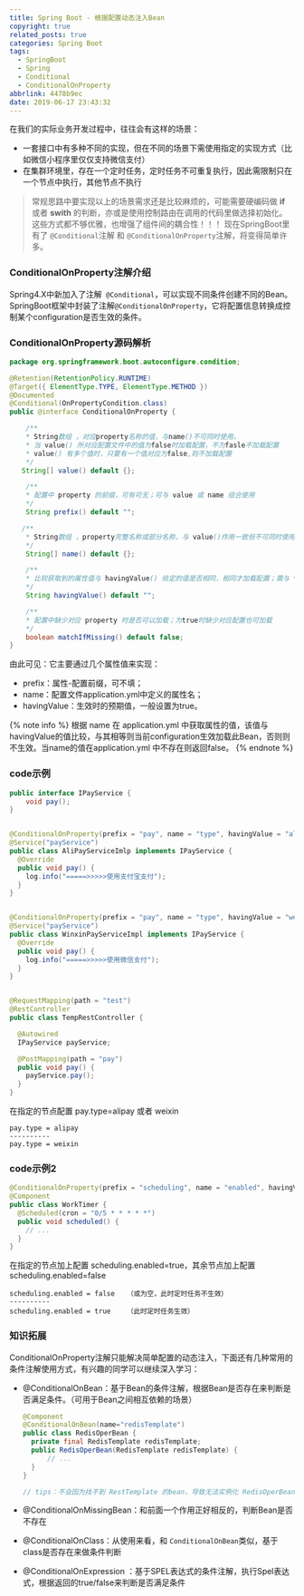```yaml
---
title: Spring Boot - 根据配置动态注入Bean
copyright: true
related_posts: true
categories: Spring Boot
tags:
  - SpringBoot
  - Spring
  - Conditional
  - ConditionalOnProperty
abbrlink: 4478b9ec
date: 2019-06-17 23:43:32
---
```


在我们的实际业务开发过程中，往往会有这样的场景：

- 一套接口中有多种不同的实现，但在不同的场景下需使用指定的实现方式（比如微信小程序里仅仅支持微信支付）
- 在集群环境里，存在一个定时任务，定时任务不可重复执行，因此需限制只在一个节点中执行，其他节点不执行

>常规思路中要实现以上的场景需求还是比较麻烦的，可能需要硬编码做 **if** 或者 **swith** 的判断，亦或是使用控制路由在调用的代码里做选择初始化。这些方式都不够优雅，也增强了组件间的耦合性！！！
> 现在SpringBoot里有了 `@Conditional`注解 和 `@ConditionalOnProperty`注解，将变得简单许多。
> 
<!-- more -->

### ConditionalOnProperty注解介绍

Spring4.X中新加入了注解` @Conditional`，可以实现不同条件创建不同的Bean。
SpringBoot框架中封装了注解`@ConditionalOnProperty`，它将配置信息转换成控制某个configuration是否生效的条件。

### ConditionalOnProperty源码解析

``` java  springboot-autoconfigure.jar
package org.springframework.boot.autoconfigure.condition;

@Retention(RetentionPolicy.RUNTIME)
@Target({ ElementType.TYPE, ElementType.METHOD })
@Documented
@Conditional(OnPropertyCondition.class)
public @interface ConditionalOnProperty {

    /**
    * String数组 ，对应property名称的值，与name()不可同时使用，
    * 当 value() 所对应配置文件中的值为false时加载配置，不为fasle不加载配置
    * value() 有多个值时，只要有一个值对应为false,则不加载配置
    */
   String[] value() default {};

    /**
    * 配置中 property 的前缀，可有可无；可与 value 或 name 组合使用
    */
    String prefix() default "";

   /**
    * String数组 ，property完整名称或部分名称，与 value()作用一致但不可同时使用
    */
    String[] name() default {};

    /**
    * 比较获取到的属性值与 havingValue() 给定的值是否相同，相同才加载配置；需与 value 或 name 组合使用需
    */
    String havingValue() default "";

    /**
    * 配置中缺少对应 property 时是否可以加载；为true时缺少对应配置也可加载
    */ 
    boolean matchIfMissing() default false;
}

```

由此可见：它主要通过几个属性值来实现：

- prefix：属性-配置前缀，可不填；
- name：配置文件application.yml中定义的属性名；
- havingValue：生效时的预期值，一般设置为true。

{% note info %}
根据 name 在 application.yml 中获取属性的值，该值与havingValue的值比较，与其相等则当前configuration生效加载此Bean，否则则不生效。当name的值在application.yml 中不存在则返回false。
{% endnote %}

### code示例

``` java 
public interface IPayService {
	void pay();
}


@ConditionalOnProperty(prefix = "pay", name = "type", havingValue = "alipay")
@Service("payService")
public class AliPayServiceImlp implements IPayService {
  @Override
  public void pay() {
    log.info("=====>>>>>使用支付宝支付");
  }
}


@ConditionalOnProperty(prefix = "pay", name = "type", havingValue = "weixin")
@Service("payService")
public class WinxinPayServiceImpl implements IPayService {
  @Override
  public void pay() {
    log.info("=====>>>>>使用微信支付");
  }
}


@RequestMapping(path = "test")
@RestController
public class TempRestController {

  @Autowired
  IPayService payService;

  @PostMapping(path = "pay")
  public void pay() {
    payService.pay();
  }
}
```

在指定的节点配置 pay.type=alipay 或者 weixin

``` properties application.properties
pay.type = alipay
----------
pay.type = weixin
```

### code示例2

``` java 
@ConditionalOnProperty(prefix = "scheduling", name = "enabled", havingValue = "true")
@Component
public class WorkTimer {
  @Scheduled(cron = "0/5 * * * * *")
  public void scheduled() {
    // ...
  }
}
```

在指定的节点加上配置 scheduling.enabled=true，其余节点加上配置scheduling.enabled=false 

``` properties application.properties
scheduling.enabled = false   （或为空，此时定时任务不生效）
----------
scheduling.enabled = true    （此时定时任务生效）
```

### 知识拓展

ConditionalOnProperty注解只能解决简单配置的动态注入，下面还有几种常用的条件注解使用方式，有兴趣的同学可以继续深入学习：

- @ConditionalOnBean：基于Bean的条件注解，根据Bean是否存在来判断是否满足条件。（可用于Bean之间相互依赖的场景）

  ```java
  @Component
  @ConditionalOnBean(name="redisTemplate")
  public class RedisOperBean {
    private final RedisTemplate redisTemplate;
    public RedisOperBean(RedisTemplate redisTemplate) {
        // ...
    }
  }

  // tips：不会因为找不到 RestTemplate 的bean，导致无法实例化 RedisOperBean，从而抛出异常
  ```

- @ConditionalOnMissingBean：和前面一个作用正好相反的，判断Bean是否不存在

- @ConditionalOnClass：从使用来看，和 `ConditionalOnBean`类似，基于class是否存在来做条件判断

- @ConditionalOnExpression ：基于SPEL表达式的条件注解，执行Spel表达式，根据返回的true/false来判断是否满足条件
